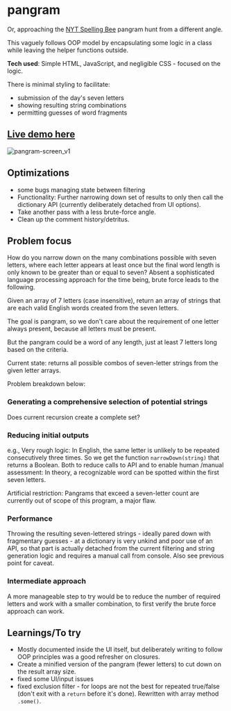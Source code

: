 # pangram
Or, approaching the [NYT Spelling Bee](https://www.nytimes.com/puzzles/spelling-bee) pangram hunt from a different angle. 

This vaguely follows OOP model by encapsulating some logic in a class while leaving the helper functions outside. 

**Tech used**: Simple HTML, JavaScript, and negligible CSS - focused on the logic.

There is minimal styling to facilitate:
- submission of the day's seven letters
- showing resulting string combinations
- permitting guesses of word fragments

## [Live demo here](https://h-yung.github.io/pangram/)
![pangram-screen_v1](https://user-images.githubusercontent.com/102257735/189031676-69d86153-d8bc-4fe6-be44-a14a88d71822.png)

## Optimizations
- some bugs managing state between filtering
- Functionality: Further narrowing down set of results to only then call the dictionary API (currently deliberately detached from UI options).
- Take another pass with a less brute-force angle.
- Clean up the comment history/detritus.


## Problem focus
How do you narrow down on the many combinations possible with seven letters, where each letter appears at least once but the final word length is only known to be greater than or equal to seven?
Absent a sophisticated language processing approach for the time being, brute force leads to the following.

Given an array of 7 letters (case insensitive), return an array of strings that are each valid English words created from the seven letters.

The goal is pangram, so we don't care about the requirement of one letter always present, because all letters must be present. 

But the pangram could be a word of any length, just at least 7 letters long based on the criteria.

Current state: returns all possible combos of seven-letter strings from the given letter arrays.

Problem breakdown below:

### Generating a comprehensive selection of potential strings
Does current recursion create a complete set?

### Reducing initial outputs
e.g., Very rough logic: In English, the same letter is unlikely to be repeated consecutively three times. So we get the function <code>narrowDown(string)</code> that returns a Boolean. Both to reduce calls to API and to enable human /manual assessment: In theory, a recognizable word can be spotted within the first seven letters. 

Artificial restriction: Pangrams that exceed a seven-letter count are currently out of scope of this program, a major flaw.

### Performance
Throwing the resulting seven-lettered strings - ideally pared down with fragmentary guesses - at a dictionary is very unkind and poor use of an API, so that part is actually detached from the current filtering and string generation logic and requires a manual call from console. Also see previous point for caveat.
                  
### Intermediate approach
A more manageable step to try would be to reduce the number of required letters and work with a smaller combination, to first verify the brute force approach can work.


## Learnings/To try
- Mostly documented inside the UI itself, but deliberately writing to follow OOP principles was a good refresher on closures.
- Create a minified version of the pangram (fewer letters) to cut down on the result array size.
- fixed some UI/input issues
- fixed exclusion filter - for loops are not the best for repeated true/false (don't exit with a `return` before it's done). Rewritten with array method `.some()`.